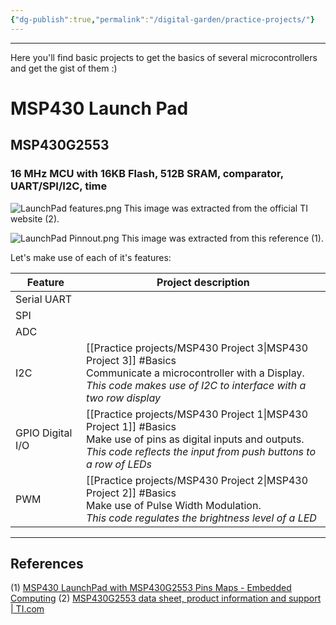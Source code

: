 ```yaml
---
{"dg-publish":true,"permalink":"/digital-garden/practice-projects/"}
---
```


---

Here you'll find basic projects to get the basics of several microcontrollers and get the gist of them :)

# MSP430 Launch Pad

## MSP430G2553
### 16 MHz MCU with 16KB Flash, 512B SRAM, comparator, UART/SPI/I2C, time
![LaunchPad features.png](/img/user/Practice%20projects/Reference%20images/LaunchPad%20features.png)
This image was extracted from the official TI website (2).

![LaunchPad Pinnout.png](/img/user/Practice%20projects/Reference%20images/LaunchPad%20Pinnout.png)
This image was extracted from this reference (1).

Let's make use of each of it's features:

| Feature          | Project description                                                                                                                                   |
| ---------------- | ----------------------------------------------------------------------------------------------------------------------------------------------------- |
| Serial UART      |                                                                                                                                                       |
| SPI              |                                                                                                                                                       |
| ADC              |                                                                                                                                                       |
| I2C              | [[Practice projects/MSP430 Project 3\|MSP430 Project 3]]  #Basics<br>Communicate a microcontroller with a Display.<br>_This code makes use of I2C to interface with a two row display_    |
| GPIO Digital I/O | [[Practice projects/MSP430 Project 1\|MSP430 Project 1]]  #Basics<br>Make use of pins as digital inputs and outputs.<br>_This code reflects the input from push buttons to a row of LEDs_ |
| PWM              | [[Practice projects/MSP430 Project 2\|MSP430 Project 2]]  #Basics<br>Make use of Pulse Width Modulation.<br>_This code regulates the brightness level of  a LED_                          |

---

## References

(1)  [MSP430 LaunchPad with MSP430G2553 Pins Maps - Embedded Computing](https://embeddedcomputing.weebly.com/msp430-launchpad-with-msp430g2553-pins-maps.html)
(2)  [MSP430G2553 data sheet, product information and support | TI.com](https://www.ti.com/product/MSP430G2553?keyMatch=MSP430G2553&tisearch=universal_search&usecase=GPN-ALT#params)
